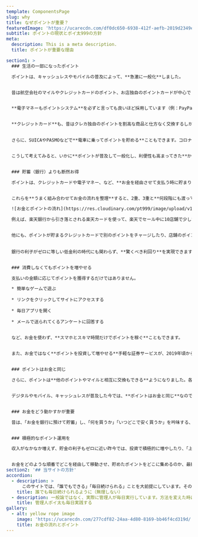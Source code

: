 ```yaml
---
template: ComponentsPage
slug: why
title: なぜポイントが重要？
featuredImage: 'https://ucarecdn.com/df0dc650-6938-412f-aefb-2019d2349e13/'
subtitle: ポイントの現状とポイ太999の方針
meta:
  description: This is a meta description.
  title: ポイントが重要な理由

section1: >
  ### 生活の一部になったポイント

  ポイントは、キャッシュレスやモバイルの普及によって、**急激に一般化**しました。


  昔は航空会社のマイルやクレジットカードのポイント、お店独自のポイントカードが中心でしたが、今はネットを中心に**ポイントの種類が激増**（例：TポイントやPonta、楽天ポイント、dポイント）し、普通のお店（コンビニ・スーパー・ドラッグストア・デパートなど）でも、**貯めるポイントを選べる**ようになりました。


  **電子マネーもポイントシステム**を必ずと言っても良いほど採用しています（例：PayPayを使うとTポイント、auペイを使うとPontaが貯まる、など）


  **クレジットカード**も、昔はクレカ独自のポイントを割高な商品と仕方なく交換するしかなかったですが、今では**PontaやTポイントに交換**できたり、**最初から提携するポイントが貯まる**ようになりました。

  
  さらに、SUICAやPASMOなどで**電車に乗ってポイントを貯める**こともできます。コロナ以降、毎日電車で通勤・通学することも減ったので、実はクレカとPASMOなどを組み合わせてポイント運用した方が**定期よりもお得**なこともあります。


  こうして考えてみると、いかに**ポイントが普及して一般化し、利便性も高まってきた**かがわかります。


  ### 貯蓄（銀行）よりも断然お得

  ポイントは、クレジットカードや電子マネー、など、**お金を経由させて支払う時に貯まります**。お店やECサイトなど、**支払い先でもさらにポイント**が貯まります。最近は証券会社の口座のような**投資でもポイント**が貯まります。貯蓄や預入で**ポイントが貯まる銀行**もあります。


  これらを**うまく組み合わせてお金の流れを整理**すると、2重、3重と**何段階にも渡って複数のポイントを同時に貯める**ことができます。

  ![お金とポイントの流れ](https://res.cloudinary.com/pt999/image/upload/v1597669494/Point_Flow.png)

  例えば、楽天銀行から引き落とされる楽天カードを使って、楽天でセール中に10店舗で少しずつ買い物をすると、ポイントは15倍、20倍、と膨らんでいきます。商品やブランドに関わらず全ての商品が２割引で買えるというのは、驚きです。


  他にも、ポイントが貯まるクレジットカードで別のポイントをチャージしたり、店舗のポイントとクレカのポイントとPontaを3重取りする、キャンペーンやクーポンを使って10倍のポイントをGETするなど、上手に活用すると、利回りは1％どころか10％を超えることも。
  
  
  銀行の利子がゼロに等しい低金利の時代にも関わらず、**驚くべき利回り**を実現できます。


  ### 消費しなくてもポイントを増やせる

  支払いの金額に応じてポイントを獲得するだけではありません。

  * 簡単なゲームで遊ぶ
  
  * リンクをクリックしてサイトにアクセスする
  
  * 毎日アプリを開く
  
  * メールで送られてくるアンケートに回答する
  

  など、お金を使わず、**スマホとスキマ時間だけでポイントを稼ぐ**こともできます。


  また、お金ではなく**ポイントを投資して増やせる**手軽な証券サービスが、2019年頃から急に増えました。株や投資信託のような投資先を選び、ポイント数を預けたり引き出したりできるのです。


  ### ポイントはお金と同じ

  さらに、ポイントは**他のポイントやマイルと相互に交換もできる**ようになりました。各種のポイントを交換して一つのポイントに集約し、お金に換金して銀行口座に振り込むことすらできます。


  デジタルやモバイル、キャッシュレスが普及した今では、**ポイントはお金と同じ**なのです。


  ### お金をどう動かすかが重要

  昔は、「お金を銀行に預けて貯蓄」し、「何を買うか」「いつどこで安く買うか」を吟味する、という消極的な節約が家計のやりくりには重要でしたが、今は「**どの方法で支払うか**」「**お金をどう経由させるか**」「**どこで増やすか**」の方が重要です。


  ### 積極的なポイント運用を

  収入がなかなか増えず、貯金の利子もゼロに近い昨今では、投資で積極的に増やしたり、「上手に支払う」ことでポイントを貯め、収入に還元していくことが重要です。このうち、投資は勉強が必要でリスクも高いですが、投資と違って**ポイント運用は誰にでもでき、リスクはありません**。貯まったポイントで投資の勉強をすることもできます。


  お金をどのような順番でどこを経由して移動させ、貯めたポイントをどこに集めるのか、最終的にいつどう使うのかなど、**方針を決めてポイント運用する**と良いでしょう。当サイトの管理人は、そのための**研究と実践**をいつも続けています。
section2: '## 当サイトの方針'
accordion:
  - description: >
      このサイトでは、「誰でもできる」「毎日続けられる」ことを大前提にしています。そのため、クレジットカードに申し込んだり、資料請求をすることで一時的にたくさんのポイントを獲得する方法や、自分のブログを作って広告を掲載したり、アフィリエイトのリンクを掲載する、といった専門知識が必要となることは対象にしません。
    title: 誰でも毎日続けられるように（無理しない）
  - description: 一般論ではなく、実際に管理人が毎日実行しています。方法を変えた時は、内容も更新しています。
    title: 管理人ポイ太も毎日実践する
gallery:
  - alt: yellow rope image
    image: 'https://ucarecdn.com/277cdf82-24aa-4d80-8169-bb46f4cd319d/'
    title: お金の流れとポイント
---
```


